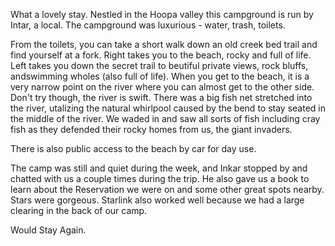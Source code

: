 What a lovely stay. 
Nestled in the Hoopa valley this campground is run by Intar, a local. 
The campground was luxurious - water, trash, toilets. 

From the toilets, you can take a short walk down an old creek bed trail and find yourself at a fork. Right takes you to the beach, rocky and full of life. Left takes you down the secret trail to beutiful private views, rock bluffs, andswimming wholes (also full of life).
When you get to the beach, it is a very narrow point on the river where you can almost get to the other side. Don't try though, the river is swift. There was a big fish net stretched into the river, utalizing the natural whirlpool caused by the bend to stay seated in the middle of the river. We waded in and saw all sorts of fish including cray fish as they defended their rocky homes from us, the giant invaders.

There is also public access to the beach by car for day use.

The camp was still and quiet during the week, and Inkar stopped by and chatted with us a couple times during the trip. He also gave us a book to learn about the Reservation we were on and some other great spots nearby. 
Stars were gorgeous. 
Starlink also worked well because we had a large clearing in the back of our camp. 

Would Stay Again. 